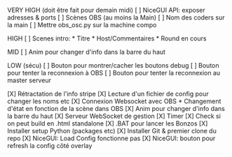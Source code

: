 VERY HIGH (doit être fait pour demain midi)
[ ] NiceGUI API: exposer adresses & ports
[ ] Scènes OBS (au moins la Main)
[ ] Nom des coders sur la main
[ ] Mettre obs_osc.py sur la machine compo

HIGH
[ ] Scenes intro:
    * Titre
    * Host/Commentaires
    * Round en cours

MID
[ ] Anim pour changer d'info dans la barre du haut

LOW (sécu)
[ ] Bouton pour montrer/cacher les boutons debug
[ ] Bouton pour tenter la reconnexion à OBS
[ ] Bouton pour tenter la reconnexion au master serveur


[X] Rétractation de l'info stripe
[X] Lecture d'un fichier de config pour changer les noms etc
[X] Connexion Websocket avec OBS
    * Changement d'état en fonction de la scène dans OBS
[X] Anim pour changer d'info dans la barre du haut
[X] Serveur WebSocket de gestion
[X] Timer
[X] Check si on peut build en .html standalone
[X] .BAT pour lancer les Bonzos
[X] Installer setup Python (packages etc)
[X] Installer Git & premier clone du repo
[X] NiceGUI: Load Config fonctionne pas 
[X] NiceGUI: bouton pour refresh la config côté overlay
